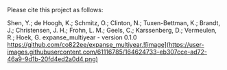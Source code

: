 Please cite this project as follows:

Shen, Y.; de Hoogh, K.; Schmitz, O.; Clinton, N.; Tuxen-Bettman, K.; Brandt, J.; Christensen, J. H.; Frohn, L. M.; Geels, C.; Karssenberg, D.; Vermeulen, R.; Hoek, G. expanse_multiyear - version 0.1.0 https://github.com/co822ee/expanse_multiyear.![image](https://user-images.githubusercontent.com/61116785/164624733-eb307cce-ad72-46a9-9d1b-20fd4ed2a0d4.png)
